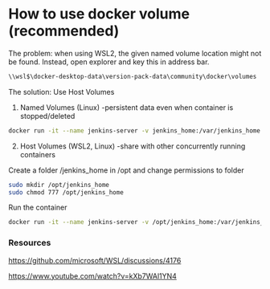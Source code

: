 # How to use docker volume (recommended)
The problem: when using WSL2, the given named volume location might not be found. Instead, open explorer and key this in address bar.
```sh
\\wsl$\docker-desktop-data\version-pack-data\community\docker\volumes
```
The solution: Use Host Volumes

1. Named Volumes (Linux) -persistent data even when container is stopped/deleted

  ```sh
  docker run -it --name jenkins-server -v jenkins_home:/var/jenkins_home jenkins:latest /bin/bash
  ```

2. Host Volumes (WSL2, Linux) -share with other concurrently running containers

  Create a folder /jenkins_home in /opt and change permissions to folder
  
  ```sh
  sudo mkdir /opt/jenkins_home
  sudo chmod 777 /opt/jenkins_home
  ```
  
  Run the container
  ```sh
  docker run -it --name jenkins-server -v /opt/jenkins_home:/var/jenkins_home jenkins:latest /bin/bash
  ```

### Resources

https://github.com/microsoft/WSL/discussions/4176

https://www.youtube.com/watch?v=kXb7WAl1YN4
